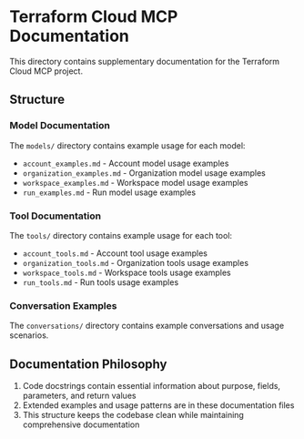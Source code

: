 # Terraform Cloud MCP Documentation

This directory contains supplementary documentation for the Terraform Cloud MCP project.

## Structure

### Model Documentation
The `models/` directory contains example usage for each model:
- `account_examples.md` - Account model usage examples
- `organization_examples.md` - Organization model usage examples  
- `workspace_examples.md` - Workspace model usage examples
- `run_examples.md` - Run model usage examples

### Tool Documentation
The `tools/` directory contains example usage for each tool:
- `account_tools.md` - Account tool usage examples
- `organization_tools.md` - Organization tools usage examples
- `workspace_tools.md` - Workspace tools usage examples
- `run_tools.md` - Run tools usage examples

### Conversation Examples
The `conversations/` directory contains example conversations and usage scenarios.

## Documentation Philosophy
1. Code docstrings contain essential information about purpose, fields, parameters, and return values
2. Extended examples and usage patterns are in these documentation files
3. This structure keeps the codebase clean while maintaining comprehensive documentation